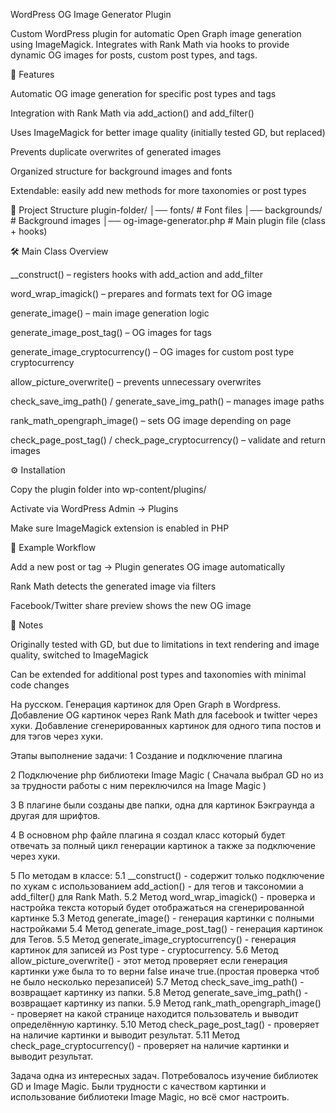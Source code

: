 WordPress OG Image Generator Plugin

Custom WordPress plugin for automatic Open Graph image generation using ImageMagick.
Integrates with Rank Math via hooks to provide dynamic OG images for posts, custom post types, and tags.

🚀 Features

Automatic OG image generation for specific post types and tags

Integration with Rank Math via add_action() and add_filter()

Uses ImageMagick for better image quality (initially tested GD, but replaced)

Prevents duplicate overwrites of generated images

Organized structure for background images and fonts

Extendable: easily add new methods for more taxonomies or post types

📂 Project Structure
plugin-folder/
│── fonts/                 # Font files
│── backgrounds/           # Background images
│── og-image-generator.php # Main plugin file (class + hooks)

🛠️ Main Class Overview

__construct() – registers hooks with add_action and add_filter

word_wrap_imagick() – prepares and formats text for OG image

generate_image() – main image generation logic

generate_image_post_tag() – OG images for tags

generate_image_cryptocurrency() – OG images for custom post type cryptocurrency

allow_picture_overwrite() – prevents unnecessary overwrites

check_save_img_path() / generate_save_img_path() – manages image paths

rank_math_opengraph_image() – sets OG image depending on page

check_page_post_tag() / check_page_cryptocurrency() – validate and return images

⚙️ Installation

Copy the plugin folder into wp-content/plugins/

Activate via WordPress Admin → Plugins

Make sure ImageMagick extension is enabled in PHP

📸 Example Workflow

Add a new post or tag → Plugin generates OG image automatically

Rank Math detects the generated image via filters

Facebook/Twitter share preview shows the new OG image

📖 Notes

Originally tested with GD, but due to limitations in text rendering and image quality, switched to ImageMagick

Can be extended for additional post types and taxonomies with minimal code changes

На русском.
Генерация картинок для Open Graph в Wordpress.
Добавление OG картинок через Rank Math для facebook и twitter через хуки.
Добавление сгенерированных картинок для одного типа постов и для тэгов через хуки.

Этапы выполнение задачи:
1 Создание и подключение плагина

2 Подключение php библиотеки Image Magic ( Сначала выбрал GD но из за трудности работы с ним переключился на Image Magic )

3 В плагине были созданы две папки, одна для картинок Бэкграунда а другая для шрифтов.

4 В основном php файле плагина я создал класс который будет отвечать за полный цикл генерации картинок а также за подключение через хуки.

5 По методам в классе:
5.1  __construct() - содержит только подключение по хукам с использованием add_action() - для тегов и таксономии а add_filter() для Rank Math.
5.2 Метод word_wrap_imagick() - проверка и настройка текста который будет отображаться на сгенерированной картинке
5.3 Метод generate_image() - генерация картинки с полными настройками
5.4 Метод generate_image_post_tag() - генерация картинок для Тегов.
5.5 Метод generate_image_cryptocurrency() - генерация картинок для записей из Post type - cryptocurrency.
5.6 Метод allow_picture_overwrite() - этот метод проверяет если генерация картинки уже была то то верни false иначе true.(простая проверка чтоб не было несколько перезаписей)
5.7 Метод check_save_img_path() - возвращает картинку из папки.
5.8 Метод generate_save_img_path() - возвращает картинку из папки.
5.9 Метод rank_math_opengraph_image() - проверяет на какой странице находится пользователь и выводит определённую картинку.
5.10 Метод check_page_post_tag() - проверяет на наличие картинки и выводит результат.
5.11 Метод check_page_cryptocurrency() - проверяет на наличие картинки и выводит результат.

Задача одна из интересных задач. 
Потребовалось изучение библиотек GD и Image Magic. Были трудности с качеством картинки и использование библиотеки Image Magic, но всё смог настроить.
